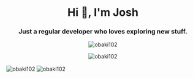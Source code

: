 <h1 align="center">Hi 👋, I'm Josh</h1>
<h3 align="center">Just a regular developer who loves exploring new stuff.</h3>  

<p align="center"> <img src="https://komarev.com/ghpvc/?username=obaki102&label=Profile%20views&color=0e75b6&style=flat" alt="obaki102" /> </p>

<p align="center"> 
<img align="center" src="https://github-readme-stats.vercel.app/api/top-langs?username=obaki102&count_private=true&show_icons=true&locale=en&layout=compact" alt="obaki102" />
</p>

<p align="left"> 
<img align="center" src="https://github-readme-streak-stats.herokuapp.com/?user=obaki102&count_private=true" alt="obaki102" />
 <img align="center" src="https://github-readme-stats.vercel.app/api?username=obaki102&count_private=true&show_icons=true&locale=en" alt="obaki102"/>
</p>
 
